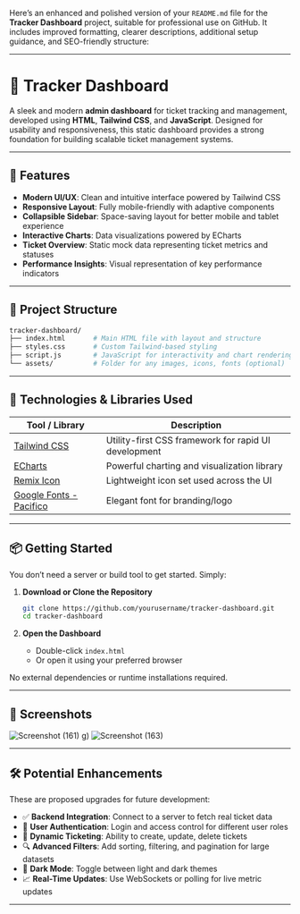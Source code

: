 Here’s an enhanced and polished version of your `README.md` file for the **Tracker Dashboard** project, suitable for professional use on GitHub. It includes improved formatting, clearer descriptions, additional setup guidance, and SEO-friendly structure:

---

# 🎯 Tracker Dashboard

A sleek and modern **admin dashboard** for ticket tracking and management, developed using **HTML**, **Tailwind CSS**, and **JavaScript**. Designed for usability and responsiveness, this static dashboard provides a strong foundation for building scalable ticket management systems.

---

## 🚀 Features

* **Modern UI/UX**: Clean and intuitive interface powered by Tailwind CSS
* **Responsive Layout**: Fully mobile-friendly with adaptive components
* **Collapsible Sidebar**: Space-saving layout for better mobile and tablet experience
* **Interactive Charts**: Data visualizations powered by ECharts
* **Ticket Overview**: Static mock data representing ticket metrics and statuses
* **Performance Insights**: Visual representation of key performance indicators

---

## 📁 Project Structure

```bash
tracker-dashboard/
├── index.html       # Main HTML file with layout and structure
├── styles.css       # Custom Tailwind-based styling
├── script.js        # JavaScript for interactivity and chart rendering
└── assets/          # Folder for any images, icons, fonts (optional)
```

---

## 🧰 Technologies & Libraries Used

| Tool / Library                                                        | Description                                          |
| --------------------------------------------------------------------- | ---------------------------------------------------- |
| [Tailwind CSS](https://tailwindcss.com/)                              | Utility-first CSS framework for rapid UI development |
| [ECharts](https://echarts.apache.org/)                                | Powerful charting and visualization library          |
| [Remix Icon](https://remixicon.com/)                                  | Lightweight icon set used across the UI              |
| [Google Fonts - Pacifico](https://fonts.google.com/specimen/Pacifico) | Elegant font for branding/logo                       |

---

## 📦 Getting Started

You don’t need a server or build tool to get started. Simply:

1. **Download or Clone the Repository**

   ```bash
   git clone https://github.com/yourusername/tracker-dashboard.git
   cd tracker-dashboard
   ```

2. **Open the Dashboard**

   * Double-click `index.html`
   * Or open it using your preferred browser

No external dependencies or runtime installations required.

---

## 📸 Screenshots

![Screenshot (161)](https://github.com/user-attachments/assets/9611968c-1d8e-40ca-85f7-5a704581a798)
g)
![Screenshot (163)](https://github.com/user-attachments/assets/49fda3ce-68ee-44e5-b806-595ffe451d2a)

---

## 🛠️ Potential Enhancements

These are proposed upgrades for future development:

* ✅ **Backend Integration**: Connect to a server to fetch real ticket data
* 🔐 **User Authentication**: Login and access control for different user roles
* 📝 **Dynamic Ticketing**: Ability to create, update, delete tickets
* 🔍 **Advanced Filters**: Add sorting, filtering, and pagination for large datasets
* 🌙 **Dark Mode**: Toggle between light and dark themes
* 📈 **Real-Time Updates**: Use WebSockets or polling for live metric updates

---

